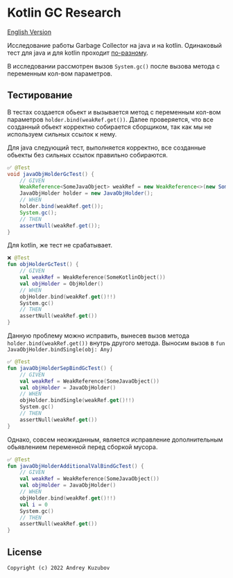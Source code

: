 # Kotlin GC Research

[English Version](./readme_en.md)

Исследование работы Garbage Collector на java и на kotlin.
Одинаковый тест для java и для kotlin проходит 
[по-разному](https://github.com/klee0kai/KotlinMemLeakResearch/actions/runs/3860669356/jobs/6581146165).

В исследовании рассмотрен вызов `System.gc()` 
после вызова метода с переменным кол-вом параметров. 

## Тестирование 

В тестах создается обьект и вызывается метод с переменным кол-вом параметров `holder.bind(weakRef.get())`.
Далее проверяется, что все созданный обьект корректно собирается сборщиком, так как мы не используем сильных ссылок к нему.  

Для java следующий тест, выполняется корректно, 
все созданные обьекты без сильных ссылок правильно собираются.

``` java
✅ @Test
void javaObjHolderGcTest() {
    // GIVEN
    WeakReference<SomeJavaObject> weakRef = new WeakReference<>(new SomeJavaObject());
    JavaObjHolder holder = new JavaObjHolder();
    // WHEN
    holder.bind(weakRef.get());
    System.gc();
    // THEN
    assertNull(weakRef.get());
}
```

Для kotlin, же тест не срабатывает. 

```kotlin
❌ @Test
fun objHolderGcTest() {
    // GIVEN
    val weakRef = WeakReference(SomeKotlinObject())
    val objHolder = ObjHolder()
    // WHEN
    objHolder.bind(weakRef.get()!!)
    System.gc()
    // THEN
    assertNull(weakRef.get())
}
```

Данную проблему можно исправить, вынесев вызов метода  `holder.bind(weakRef.get())` внутрь другого метода. 
Выносим вызов в `fun JavaObjHolder.bindSingle(obj: Any)`

```kotlin
✅ @Test
fun javaObjHolderSepBindGcTest() {
    // GIVEN
    val weakRef = WeakReference(SomeJavaObject())
    val objHolder = JavaObjHolder()
    // WHEN
    objHolder.bindSingle(weakRef.get()!!)
    System.gc()
    // THEN
    assertNull(weakRef.get())
}
```

Однако, совсем неожиданным, является исправление дополнительным обьявлением переменной перед сборкой мусора.

```kotlin
✅ @Test
fun javaObjHolderAdditionalValBindGcTest() {
    // GIVEN
    val weakRef = WeakReference(SomeJavaObject())
    val objHolder = JavaObjHolder()
    // WHEN
    objHolder.bind(weakRef.get()!!)
    val i = 0
    System.gc()
    // THEN
    assertNull(weakRef.get())
}
```

## License

```
Copyright (c) 2022 Andrey Kuzubov
```

